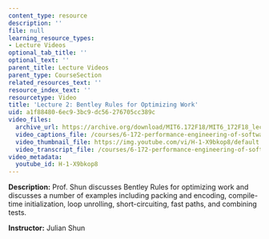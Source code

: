 ```yaml
---
content_type: resource
description: ''
file: null
learning_resource_types:
- Lecture Videos
optional_tab_title: ''
optional_text: ''
parent_title: Lecture Videos
parent_type: CourseSection
related_resources_text: ''
resource_index_text: ''
resourcetype: Video
title: 'Lecture 2: Bentley Rules for Optimizing Work'
uid: a1f88480-6ec9-3bc9-dc56-276705cc389c
video_files:
  archive_url: https://archive.org/download/MIT6.172F18/MIT6_172F18_lecture_02_300k.mp4
  video_captions_file: /courses/6-172-performance-engineering-of-software-systems-fall-2018/6bbd4e8d72d1500da73bc6121684b06b_H-1-X9bkop8.vtt
  video_thumbnail_file: https://img.youtube.com/vi/H-1-X9bkop8/default.jpg
  video_transcript_file: /courses/6-172-performance-engineering-of-software-systems-fall-2018/a0c36d40ea377fc3809b30f70bbdb685_H-1-X9bkop8.pdf
video_metadata:
  youtube_id: H-1-X9bkop8
---
```


**Description:** Prof. Shun discusses Bentley Rules for optimizing work and discusses a number of examples including packing and encoding, compile-time initialization, loop unrolling, short-circuiting, fast paths, and combining tests.

**Instructor:** Julian Shun